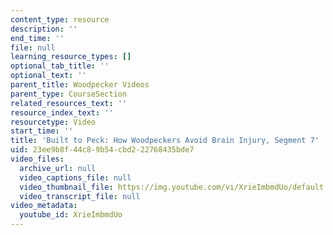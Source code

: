 ```yaml
---
content_type: resource
description: ''
end_time: ''
file: null
learning_resource_types: []
optional_tab_title: ''
optional_text: ''
parent_title: Woodpecker Videos
parent_type: CourseSection
related_resources_text: ''
resource_index_text: ''
resourcetype: Video
start_time: ''
title: 'Built to Peck: How Woodpeckers Avoid Brain Injury, Segment 7'
uid: 23ee9b8f-44c8-9b54-cbd2-22768435bde7
video_files:
  archive_url: null
  video_captions_file: null
  video_thumbnail_file: https://img.youtube.com/vi/XrieImbmdUo/default.jpg
  video_transcript_file: null
video_metadata:
  youtube_id: XrieImbmdUo
---
```

